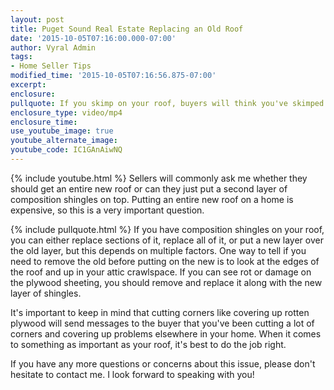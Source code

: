 ```yaml
---
layout: post
title: Puget Sound Real Estate Replacing an Old Roof
date: '2015-10-05T07:16:00.000-07:00'
author: Vyral Admin
tags:
- Home Seller Tips
modified_time: '2015-10-05T07:16:56.875-07:00'
excerpt:
enclosure:
pullquote: If you skimp on your roof, buyers will think you've skimped in other places
enclosure_type: video/mp4
enclosure_time:
use_youtube_image: true
youtube_alternate_image:
youtube_code: IC1GAnAiwNQ
---
```

{% include youtube.html %}
Sellers will commonly ask me whether they should get an entire new roof or can they  just put a second layer of composition shingles on top. Putting an entire new roof on a home is expensive, so this is a very important question.

{% include pullquote.html %}
If you have composition shingles on your roof, you can either replace sections of it, replace all of it, or put a new layer over the old layer, but this depends on multiple factors. One way to tell if you need to remove the old before putting on the new is to look at the edges of the roof and up in your attic crawlspace. If you can see rot or damage on the plywood sheeting, you should remove and replace it along with the new layer of shingles.

It's important to keep in mind that cutting corners like  covering up rotten plywood will send messages to the buyer that you've been cutting a lot of corners and covering up problems elsewhere in your home. When it comes to something as important as your roof, it's best to do the job right.

If you have any more questions or concerns about this issue, please don't hesitate to contact me. I look forward to speaking with you!

